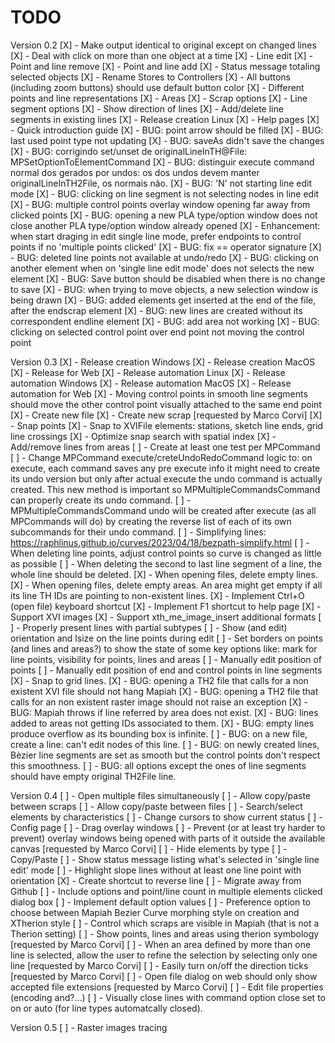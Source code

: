 # TODO

Version 0.2
[X] - Make output identical to original except on changed lines
[X] - Deal with click on more than one object at a time
[X] - Line edit
[X] - Point and line remove
[X] - Point and line add
[X] - Status message totaling selected objects
[X] - Rename Stores to Controllers
[X] - All buttons (including zoom buttons) should use default button color
[X] - Different points and line representations
[X] - Areas
[X] - Scrap options
[X] - Line segment options
[X] - Show direction of lines
[X] - Add/delete line segments in existing lines
[X] - Release creation Linux
[X] - Help pages
[X] - Quick introduction guide
[X] - BUG: point arrow should be filled
[X] - BUG: last used point type not updating
[X] - BUG: saveAs didn't save the changes
[X] - BUG: corrigindo set/unset de originalLineInTH@File: MPSetOptionToElementCommand
[X] - BUG: distinguir execute command normal dos gerados por undos: os dos undos devem manter originalLineInTH2File, os normais não.
[X] - BUG: 'N' not starting line edit mode
[X] - BUG: clicking on line segment is not selecting nodes in line edit
[X] - BUG: multiple control points overlay window opening far away from clicked points
[X] - BUG: opening a new PLA type/option window does not close another PLA type/option window already opened
[X] - Enhancement: when start draging in edit single line mode, prefer endpoints to control points if no 'multiple points clicked'
[X] - BUG: fix == operator signature
[X] - BUG: deleted line points not available at undo/redo
[X] - BUG: clicking on another element when on 'single line edit mode' does not selects the new element
[X] - BUG: Save button should be disabled when there is no change to save
[X] - BUG: when trying to move objects, a new selection window is being drawn
[X] - BUG: added elements get inserted at the end of the file, after the endscrap element
[X] - BUG: new lines are created without its correspondent endline element
[X] - BUG: add area not working
[X] - BUG: clicking on selected control point over end point not moving the control point

Version 0.3
[X] - Release creation Windows
[X] - Release creation MacOS
[X] - Release for Web
[X] - Release automation Linux
[X] - Release automation Windows
[X] - Release automation MacOS
[X] - Release automation for Web
[X] - Moving control points in smooth line segments should move the other control point visually attached to the same end point
[X] - Create new file
[X] - Create new scrap [requested by Marco Corvi]
[X] - Snap points
[X] - Snap to XVIFile elements: stations, sketch line ends, grid line crossings
[X] - Optimize snap search with spatial index
[X] - Add/remove lines from areas
[ ] - Create at least one test per MPCommand
[ ] - Change MPCommand execute/creteUndoRedoCommand logic to: on execute, each command saves any pre execute info it might need to create its undo version but only after actual execute the undo command is actually created. This new method is important so MPMultipleCommandsCommand can properly create its undo command.
[ ] - MPMultipleCommandsCommand undo will be created after execute (as all MPCommands will do) by creating the reverse list of each of its own subcommands for their undo command.
[ ] - Simplifying lines: https://raphlinus.github.io/curves/2023/04/18/bezpath-simplify.html
[ ] - When deleting line points, adjust control points so curve is changed as little as possible
[ ] - When deleting the second to last line segment of a line, the whole line should be deleted.
[X] - When opening files, delete empty lines.
[X] - When opening files, delete empty areas. An area might get empty if all its line TH IDs are pointing to non-existent lines.
[X] - Implement Ctrl+O (open file) keyboard shortcut
[X] - Implement F1 shortcut to help page
[X] - Support XVI images
[X] - Support xth_me_image_insert additional formats
[ ] - Properly present lines with partial subtypes
[ ] - Show (and edit) orientation and lsize on the line points during edit
[ ] - Set borders on points (and lines and areas?) to show the state of some key options like: mark for line points, visibility for points, lines and areas
[ ] - Manually edit position of points
[ ] - Manually edit position of end and control points in line segments
[X] - Snap to grid lines.
[X] - BUG: opening a TH2 file that calls for a non existent XVI file should not hang Mapiah
[X] - BUG: opening a TH2 file that calls for an non existent raster image should not raise an exception
[X] - BUG: Mapiah throws if line referred by area does not exist.
[X] - BUG: lines added to areas not getting IDs associated to them.
[X] - BUG: empty lines produce overflow as its bounding box is infinite.
[ ] - BUG: on a new file, create a line: can't edit nodes of this line.
[ ] - BUG: on newly created lines, Bèzier line segments are set as smooth but the control points don't respect this smoothness.
[ ] - BUG: all options except the ones of line segments should have empty original TH2File line.

Version 0.4
[ ] - Open multiple files simultaneously
[ ] - Allow copy/paste between scraps
[ ] - Allow copy/paste between files
[ ] - Search/select elements by characteristics
[ ] - Change cursors to show current status
[ ] - Config page
[ ] - Drag overlay windows
[ ] - Prevent (or at least try harder to prevent) overlay windows being opened with parts of it outside the available canvas [requested by Marco Corvi]
[ ] - Hide elements by type
[ ] - Copy/Paste
[ ] - Show status message listing what's selected in 'single line edit' mode
[ ] - Highlight slope lines without at least one line point with orientation
[X] - Create shortcut to reverse line
[ ] - Migrate away from Github
[ ] - Include options and point/line count in multiple elements clicked dialog box
[ ] - Implement default option values
[ ] - Preference option to choose between Mapiah Bezier Curve morphing style on creation and XTherion style
[ ] - Control which scraps are visible in Mapiah (that is not a Therion setting)
[ ] - Show points, lines and areas using therion symbology [requested by Marco Corvi]
[ ] - When an area defined by more than one line is selected, allow the user to refine the selection by selecting only one line [requested by Marco Corvi]
[ ] - Easily turn on/off the direction ticks [requested by Marco Corvi]
[ ] - Open file dialog on web should only show accepted file extensions [requested by Marco Corvi]
[ ] - Edit file properties (encoding and?...)
[ ] - Visually close lines with command option close set to on or auto (for line types automatcally closed).

Version 0.5
[ ] - Raster images tracing
